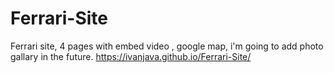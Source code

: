 # Ferrari-Site
Ferrari site, 4 pages with embed video , google map, i'm going to add photo gallary in the future.
https://ivanjava.github.io/Ferrari-Site/
